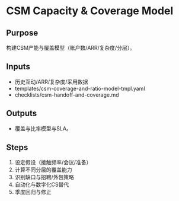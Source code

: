 # CSM Capacity & Coverage Model

## Purpose

构建CSM产能与覆盖模型（账户数/ARR/复杂度/分层）。

## Inputs

- 历史互动/ARR/复杂度/采用数据
- templates/csm-coverage-and-ratio-model-tmpl.yaml
- checklists/csm-handoff-and-coverage.md

## Outputs

- 覆盖与比率模型与SLA。

## Steps

1. 设定假设（接触频率/会议/准备）
2. 计算不同分层的覆盖能力
3. 识别缺口与招聘/外包策略
4. 自动化与数字化CS替代
5. 季度回归与修正

